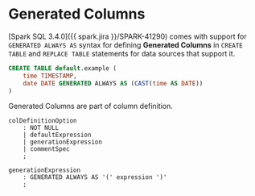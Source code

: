 # Generated Columns

[Spark SQL 3.4.0]({{ spark.jira }}/SPARK-41290) comes with support for `GENERATED ALWAYS AS` syntax for defining **Generated Columns** in `CREATE TABLE` and `REPLACE TABLE` statements for data sources that support it.

``` sql hl_lines="3"
CREATE TABLE default.example (
    time TIMESTAMP,
    date DATE GENERATED ALWAYS AS (CAST(time AS DATE))
)
```

Generated Columns are part of column definition.

``` antlr hl_lines="4"
colDefinitionOption
    : NOT NULL
    | defaultExpression
    | generationExpression
    | commentSpec
    ;

generationExpression
    : GENERATED ALWAYS AS '(' expression ')'
    ;
```
